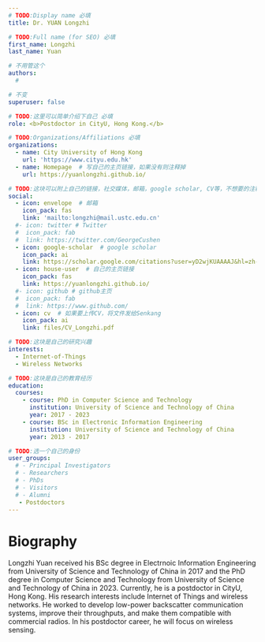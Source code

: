 ```yaml
---
# TODO:Display name 必填
title: Dr. YUAN Longzhi

# TODO:Full name (for SEO) 必填
first_name: Longzhi
last_name: Yuan

# 不用管这个
authors:
  # 

# 不变
superuser: false

# TODO:这里可以简单介绍下自己 必填
role: <b>Postdoctor in CityU, Hong Kong.</b>

# TODO:Organizations/Affiliations 必填
organizations:
  - name: City University of Hong Kong 
    url: 'https://www.cityu.edu.hk'
  - name: Homepage  # 写自己的主页链接，如果没有则注释掉
    url: https://yuanlongzhi.github.io/

# TODO:这块可以附上自己的链接，社交媒体，邮箱，google scholar, CV等，不想要的注释掉即可
social:
  - icon: envelope  # 邮箱
    icon_pack: fas
    link: 'mailto:longzhi@mail.ustc.edu.cn'
  #- icon: twitter # Twitter
  #  icon_pack: fab  
  #  link: https://twitter.com/GeorgeCushen
  - icon: google-scholar  # google scholar
    icon_pack: ai
    link: https://scholar.google.com/citations?user=yD2wjKUAAAAJ&hl=zh-CN
  - icon: house-user  # 自己的主页链接
    icon_pack: fas
    link: https://yuanlongzhi.github.io/
  #- icon: github # github主页
  #  icon_pack: fab   
  #  link: https://www.github.com/
  - icon: cv  # 如果要上传CV，将文件发给Senkang
    icon_pack: ai
    link: files/CV_Longzhi.pdf

# TODO:这块是自己的研究兴趣
interests:
  - Internet-of-Things
  - Wireless Networks

# TODO:这块是自己的教育经历
education:
  courses:
    - course: PhD in Computer Science and Technology
      institution: University of Science and Technology of China
      year: 2017 - 2023 
    - course: BSc in Electronic Information Engineering
      institution: University of Science and Technology of China
      year: 2013 - 2017

# TODO:选一个自己的身份
user_groups:
  # - Principal Investigators
  # - Researchers
  # - PhDs
  # - Visitors
  # - Alumni
   - Postdoctors
---
```

<!-- TODO:写自己的Biography -->
# Biography
Longzhi Yuan received his BSc degree in Electrnoic Information Engineering from University of Science and Technology of China in 2017 and the PhD degree in Computer Science and Technology from University of Science and Technology of China in 2023. Currently, he is a postdoctor in CityU, Hong Kong. His research interests include Internet of Things and wireless networks. He worked to develop low-power backscatter communication systems, improve their throughputs, and make them compatible with commercial radios. In his postdoctor career, he will focus on wireless sensing.